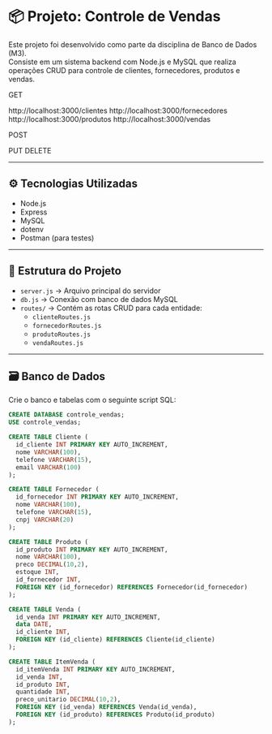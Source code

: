 # 📦 Projeto: Controle de Vendas

Este projeto foi desenvolvido como parte da disciplina de Banco de Dados (M3).  
Consiste em um sistema backend com Node.js e MySQL que realiza operações CRUD para controle de clientes, fornecedores, produtos e vendas.

GET

http://localhost:3000/clientes
http://localhost:3000/fornecedores
http://localhost:3000/produtos
http://localhost:3000/vendas

POST


PUT
DELETE

---

## ⚙️ Tecnologias Utilizadas

- Node.js
- Express
- MySQL
- dotenv
- Postman (para testes)

---

## 🧱 Estrutura do Projeto

- `server.js` → Arquivo principal do servidor
- `db.js` → Conexão com banco de dados MySQL
- `routes/` → Contém as rotas CRUD para cada entidade:
  - `clienteRoutes.js`
  - `fornecedorRoutes.js`
  - `produtoRoutes.js`
  - `vendaRoutes.js`

---

## 🗃️ Banco de Dados

Crie o banco e tabelas com o seguinte script SQL:

```sql
CREATE DATABASE controle_vendas;
USE controle_vendas;

CREATE TABLE Cliente (
  id_cliente INT PRIMARY KEY AUTO_INCREMENT,
  nome VARCHAR(100),
  telefone VARCHAR(15),
  email VARCHAR(100)
);

CREATE TABLE Fornecedor (
  id_fornecedor INT PRIMARY KEY AUTO_INCREMENT,
  nome VARCHAR(100),
  telefone VARCHAR(15),
  cnpj VARCHAR(20)
);

CREATE TABLE Produto (
  id_produto INT PRIMARY KEY AUTO_INCREMENT,
  nome VARCHAR(100),
  preco DECIMAL(10,2),
  estoque INT,
  id_fornecedor INT,
  FOREIGN KEY (id_fornecedor) REFERENCES Fornecedor(id_fornecedor)
);

CREATE TABLE Venda (
  id_venda INT PRIMARY KEY AUTO_INCREMENT,
  data DATE,
  id_cliente INT,
  FOREIGN KEY (id_cliente) REFERENCES Cliente(id_cliente)
);

CREATE TABLE ItemVenda (
  id_itemVenda INT PRIMARY KEY AUTO_INCREMENT,
  id_venda INT,
  id_produto INT,
  quantidade INT,
  preco_unitario DECIMAL(10,2),
  FOREIGN KEY (id_venda) REFERENCES Venda(id_venda),
  FOREIGN KEY (id_produto) REFERENCES Produto(id_produto)
);

